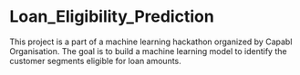 # Loan_Eligibility_Prediction
This project is a part of a machine learning hackathon organized by Capabl Organisation. The goal is to build a machine learning model to identify the customer segments eligible for loan amounts.
